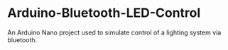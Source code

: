 # Arduino-Bluetooth-LED-Control
An Arduino Nano project used to simulate control of a lighting system via bluetooth.
